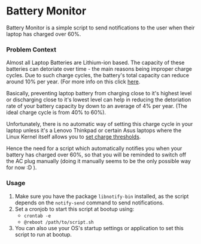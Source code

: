 # Battery Monitor

Battery Monitor is a simple script to send notifications to the user when their laptop has charged over 60%.

### Problem Context
Almost all Laptop Batteries are Lithium-ion based. The capacity of these batteries can detoriate over time - the main reasons being improper charge cycles. Due to such charge cycles, the battery's total capacity can reduce around 10% per year. (For more info on this click [here](https://superuser.com/questions/502328/how-does-limiting-a-laptop-batterys-full-charge-to-less-than-100-extend-its-ba).  

Basically, preventing laptop battery from charging close to it's highest level or discharging close to it's lowest level can help in reducing the detoriation rate of your battery capacity by down to an average of 4% per year. (The ideal charge cycle is from 40% to 60%).  

Unfortunately, there is no automatic way of setting this charge cycle in your laptop unless it's a Lenovo Thinkpad or certain Asus laptops where the Linux Kernel itself allows you to [set charge thresholds](https://www.reddit.com/r/linuxhardware/comments/g8kpee/psa_kernel_54_added_the_ability_to_set_a_battery/). 

Hence the need for a script which automatically notifies you when your battery has charged over 60%, so that you will be reminded to switch off the AC plug manually (doing it manually seems to be the only possible way for now :D ). 


### Usage
1. Make sure you have the package `libnotify-bin` installed, as the script depends on the `notify-send` command to send notifications.
2. Set a cronjob to start this script at bootup using:
    * `crontab -e`
    * `@reboot /path/to/script.sh`
3. You can also use your OS's startup settings or application to set this script to run at bootup.
